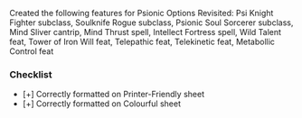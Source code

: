 <!-- Please include a brief description of the feature (class, race, etc.) that you're adding and complete the checklist below. Thank you. -->

Created the following features for Psionic Options Revisited: Psi Knight Fighter subclass, Soulknife Rogue subclass, Psionic Soul Sorcerer subclass, Mind Sliver cantrip, Mind Thrust spell, Intellect Fortress spell, Wild Talent feat, Tower of Iron Will feat, Telepathic feat, Telekinetic feat, Metabollic Control feat

### Checklist
- [+] Correctly formatted on Printer-Friendly sheet
- [+] Correctly formatted on Colourful sheet
